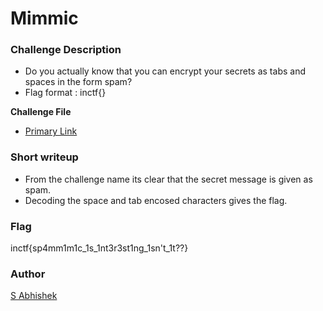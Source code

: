# Mimmic

### Challenge Description

- Do you actually know that you can encrypt your secrets as tabs and spaces in the form spam?
- Flag format : inctf{}

**Challenge File**

+ [Primary Link]()

### Short writeup

- From the challenge name its clear that the secret message is given as spam.
- Decoding the space and tab encosed characters gives the flag.

### Flag

inctf{sp4mm1m1c_1s_1nt3r3st1ng_1sn't_1t??}

### Author

[S Abhishek](https://twitter.com/a3X3k)


